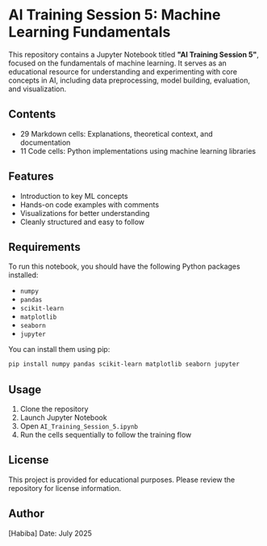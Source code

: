 # AI Training Session 5: Machine Learning Fundamentals

This repository contains a Jupyter Notebook titled **"AI Training Session 5"**, focused on the fundamentals of machine learning. It serves as an educational resource for understanding and experimenting with core concepts in AI, including data preprocessing, model building, evaluation, and visualization.

## Contents

* 29 Markdown cells: Explanations, theoretical context, and documentation
* 11 Code cells: Python implementations using machine learning libraries

## Features

* Introduction to key ML concepts
* Hands-on code examples with comments
* Visualizations for better understanding
* Cleanly structured and easy to follow

## Requirements

To run this notebook, you should have the following Python packages installed:

* `numpy`
* `pandas`
* `scikit-learn`
* `matplotlib`
* `seaborn`
* `jupyter`

You can install them using pip:

```bash
pip install numpy pandas scikit-learn matplotlib seaborn jupyter
```

## Usage

1. Clone the repository
2. Launch Jupyter Notebook
3. Open `AI_Training_Session_5.ipynb`
4. Run the cells sequentially to follow the training flow

## License

This project is provided for educational purposes. Please review the repository for license information.

## Author

\[Habiba]
Date: July 2025
